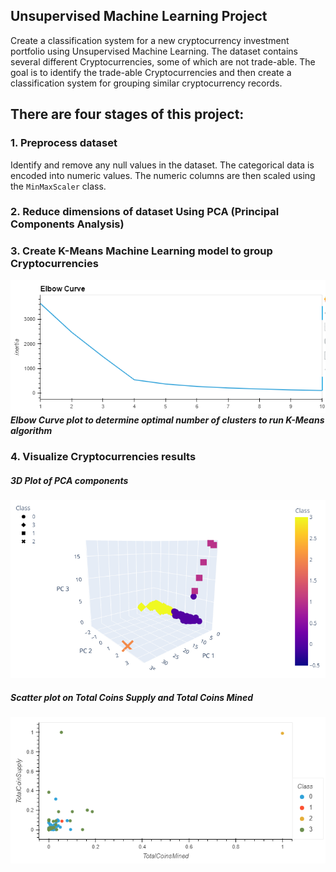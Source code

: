## Unsupervised Machine Learning Project

Create a classification system for a new cryptocurrency investment portfolio using Unsupervised Machine Learning. The dataset contains several different Cryptocurrencies, some of which are not trade-able. The goal is to identify the trade-able Cryptocurrencies and then create a classification system for grouping similar cryptocurrency records.

## There are four stages of this project:

### 1. Preprocess dataset

Identify and remove any null values in the dataset. The categorical data is encoded into numeric values. The numeric columns are then scaled using the `MinMaxScaler` class.

### 2. Reduce dimensions of dataset Using PCA (Principal Components Analysis)


### 3. Create K-Means Machine Learning model to group Cryptocurrencies

![](resources/elbow_curve.png)
<br/>
***Elbow Curve plot to determine optimal number of clusters to run K-Means algorithm***

### 4. Visualize Cryptocurrencies results

##### 3D Plot of PCA components

![](resources/pca_3d_chart.png)

##### Scatter plot on Total Coins Supply and Total Coins Mined

![](resources/2d_scatter_plot.png)
